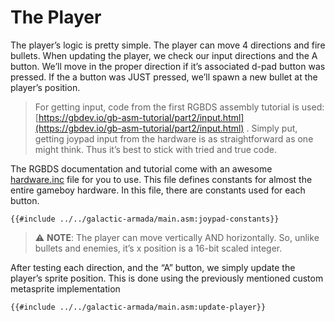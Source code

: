 # The Player

The player’s logic is pretty simple. The player can move 4 directions and fire bullets. When updating the player, we check our input directions and the A button. We’ll move in the proper direction if it’s associated d-pad button was pressed. If the a button was JUST pressed, we’ll spawn a new bullet at the player’s position.

> For getting input, code from the first RGBDS assembly tutorial is used: [https://gbdev.io/gb-asm-tutorial/part2/input.html](https://gbdev.io/gb-asm-tutorial/part2/input.html) . Simply put, getting joypad input from the hardware is as straightforward as one might think. Thus it’s best to stick with tried and true code.

The RGBDS documentation and tutorial come with an awesome [hardware.inc](http://hardware.inc) file for you to use. This file defines constants for almost the entire gameboy hardware. In this file, there are constants used for each button.

```rgbasm,linenos,start={{#line_no_of "" ../../galactic-armada/main.asm:joypad-constants}}
{{#include ../../galactic-armada/main.asm:joypad-constants}}
```

> ⚠️ **NOTE**: The player can move vertically AND horizontally. So, unlike bullets and enemies, it’s x position is a 16-bit scaled integer.

After testing each direction, and the “A” button, we simply update the player’s sprite position. This is done using the previously mentioned custom metasprite implementation

```rgbasm,linenos,start={{#line_no_of "" ../../galactic-armada/main.asm:update-player}}
{{#include ../../galactic-armada/main.asm:update-player}}
```
